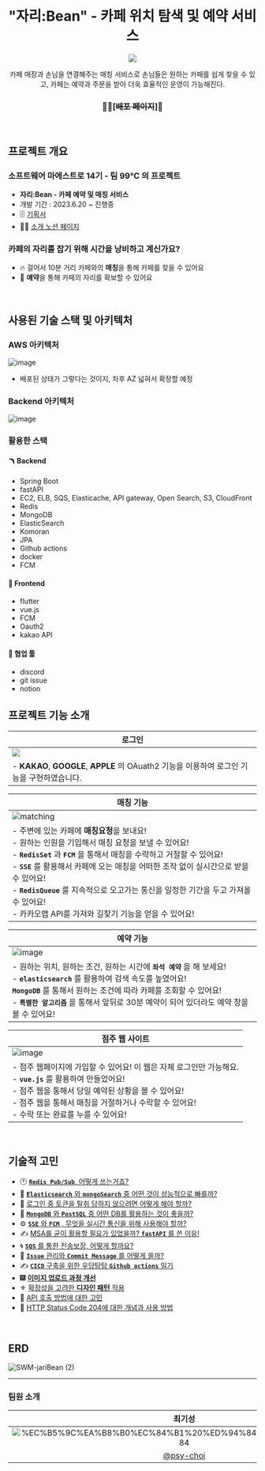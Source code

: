 <div align=center>

# "자리:Bean" - 카페 위치 탐색 및 예약 서비스 
![](https://hackmd.io/_uploads/HykQw6Nsh.png)
    
카페 매장과 손님을 연결해주는 매칭 서비스로 손님들은 원하는 카페를 쉽게 찾을 수 있고, 카페는 예약과 주문을 받아 더욱 효율적인 운영이 가능해진다.

### 🙆‍♂️[~~배포 페이지~~]🙆‍
<br>
<div align=left>

## 프로젝트 개요
### 소프트웨어 마에스트로 14기 - 팀 99℃ 의 프로젝트
- **자리:Bean - 카페 예약 및 매칭 서비스**
- 개발 기간 : 2023.6.20 ~ 진행중
- 🗄 [ 기획서](https://lineno2.notion.site/d4f2664412df48b6b9412e57b21bf90a?pvs=4)
- 👩‍💻 [ 소개 노션 페이지](https://lineno2.notion.site/99-e3ec59eb3ab64b56a647f53837307cac?pvs=4)

### 카페의 자리를 잡기 위해 시간을 낭비하고 계신가요?
- 🔥 걸어서 10분 거리 카페와의 **매칭**을 통해 카페를 찾을 수 있어요
- 📒 **예약**을 통해 카페의 자리를 확보할 수 있어요
    


    
<br/>

## 사용된 기술 스택 및 아키텍처
### AWS 아키텍처
![image](https://github.com/SWM-99-degree/.github/assets/84831081/3b9c613d-111b-4c0c-8255-969087cc6cd4)

- 배포된 상태가 그렇다는 것이지, 차후 AZ 넓혀서 확장할 예정

### Backend 아키텍처
![image](https://github.com/SWM-99-degree/.github/assets/84831081/0d050e8a-d558-4805-b417-8e914260e3fc)

    

### 활용한 스택
#### 🪃 Backend
- Spring Boot
- fastAPI
- EC2, ELB, SQS, Elasticache, API gateway, Open Search, S3, CloudFront
- Redis
- MongoDB
- ElasticSearch
- Komoran
- JPA
- Github actions
- docker
- FCM
    
#### 🏈 Frontend
- flutter
- vue.js
- FCM
- Oauth2
- kakao API

#### 👥 협업 툴
- discord
- git issue
- notion



## 프로젝트 기능 소개
| 로그인 |
| - |
|  ![](https://hackmd.io/_uploads/HJjUjp4i2.png)|
| - **KAKAO**, **GOOGLE**, **APPLE** 의 OAuath2 기능을 이용하여 로그인 기능을 구현하였습니다. |

 | 매칭 기능 |
 | - |
 |![matching](https://hackmd.io/_uploads/BJsA5TEsh.png)|
 | - 주변에 있는 카페에 **매칭요청**을 보내요! <br> - 원하는 인원을 기입해서 매칭 요청을 보낼 수 있어요! <br> - **`RedisSet`** 과 **`FCM`** 을 통해서 매칭을 수락하고 거절할 수 있어요!   <br> - **`SSE`** 를 활용해서 카페에 오는 매칭을 어떠한 조작 없이 실시간으로 받을 수 있어요! <br> - **`RedisQueue`** 를 지속적으로 오고가는 통신을 일정한 기간을 두고 가져올 수 있어요! <br> - 카카오맵 API를 가져와 길찾기 기능을 얻을 수 있어요!|
 
 | 예약 기능 |
 | - |
 | ![image](https://github.com/SWM-99-degree/.github/assets/84831081/908a71f1-6659-4cf7-9a2f-97269bd02556) |
 | - 원하는 위치, 원하는 조건, 원하는 시간에 **`좌석 예약`** 을 해 보세요! <br> - **`elasticsearch`** 를 활용하여 검색 속도를 높였어요! <br> **`MongoDB`** 를 통해서 원하는 조건에 따라 카페를 조회할 수 있어요! <br> - **`특별한 알고리즘`** 을 통해서 앞뒤로 30분 예약이 되어 있더라도 예약 창을 볼 수 있어요! |
 

| 점주 웹 사이트 |
| - |
| ![image](https://github.com/SWM-99-degree/.github/assets/84831081/edc6c7a4-eced-4621-9c40-f77879cdc2a4) |
| - 점주 웹페이지에 가입할 수 있어요! 이 웹은 자체 로그인만 가능해요. <br> - **`vue.js`** 를 활용하여 만들었어요! <br> - 점주 웹을 통해서 당일 예약된 상황을 볼 수 있어요! <br> - 점주 웹을 통해서 매칭을 거절하거나 수락할 수 있어요! <br> - 수락 또는 완료를 누를 수 있어요! |


<br>

## 기술적 고민
- 🕐 [**`Redis Pub/Sub`**, 어떻게 쓰는거죠?](https://psy-choi.tistory.com/40)
- 🎨 [**`Elasticsearch`** 와  **`mongoSearch`** 중 어떤 것이 성능적으로 빠를까?](https://psy-choi.tistory.com/33)
- 🔏 [로그인 중 토큰을 탈취 당하지 않으려면 어떻게 해야 할까?]()
- 🚶 [**`MongoDB`** 와 **`PostSQL`** 중 어떤 DB를 활용하는 것이 좋을까? ]()
- ⚙️ [**`SSE`** 와 **`FCM`** , 무엇을 실시간 통신을 위해 사용해야 할까?](https://psy-choi.tistory.com/47)
- ✍️ [MSA를 굳이 활용할 필요가 있었을까? **`fastAPI`** 를 쓴 이유!]()
- 🌀 [**`SQS`** 를 통한 전송보장, 어떻게 할까요?](https://psy-choi.tistory.com/44)
- 🎫 [**`Issue`** 관리와 **`Commit Message`** 를 어떻게 쓸까?](https://psy-choi.tistory.com/45)
- ✍️ [**`CICD`** 구축을 위한 우당탕탕 **`Github actions`** 일기](https://psy-choi.tistory.com/28)
- 🎆 [**이미지 업로드 과정 개선**](https://velog.io/@isayaksh/Spring-Pre-signed-URL)
- ⚜️ [확장성을 고려한 **디자인 패턴** 적용](https://velog.io/@isayaksh/Design-Pattern-OAuth-%EA%B8%B0%EB%8A%A5%EC%97%90-%EB%94%94%EC%9E%90%EC%9D%B8-%ED%8C%A8%ED%84%B4-%EC%A0%81%EC%9A%A9)
- 🤔 [API 호출 방법에 대한 고민](https://velog.io/@isayaksh/Architecture-API-%ED%98%B8%EC%B6%9C%EC%9D%98-%EB%B0%A9%EB%B2%95)
- 📒 [HTTP Status Code 204에 대한 개념과 사용 방법](https://velog.io/@isayaksh/CS-Http-Status-code-204%EC%97%90-%EB%8C%80%ED%95%9C-%EA%B0%9C%EB%85%90%EA%B3%BC-%EC%82%AC%EC%9A%A9%EB%B0%A9%EB%B2%95)
<br>

## ERD
![SWM-jariBean (2)](https://github.com/SWM-99-degree/jariBean/assets/85926257/5dd25374-7443-4c90-8997-a04bf7fa27c5)
<br>

<hr>



### 팀원 소개
|최기성|김상현|이호선|
|:---:|:---:|:---:|
|![%EC%B5%9C%EA%B8%B0%EC%84%B1%20%ED%94%84%EB%A1%9C%ED%95%84](https://github.com/SWM-99-degree/.github/assets/84831081/de57e7ef-c40a-4041-8063-a99d50b82e2a?width=50)|![Untitled](https://github.com/SWM-99-degree/.github/assets/84831081/35c44282-1dbb-4cec-b843-c0686b6db237)|![Untitled-2](https://github.com/SWM-99-degree/.github/assets/84831081/6a060570-3ee8-4d14-87b6-d0ba90bbc5eb)|
|[@psy-choi](https://github.com/psy-choi)|[@isayaksh](https://github.com/isayaksh)|[@LineNo2](https://github.com/LineNo2)|[@high2092](https://github.com/high2092)|
